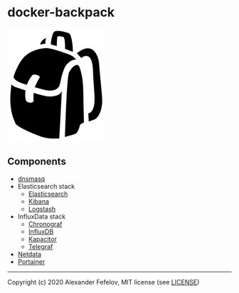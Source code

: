 # docker-backpack

![Backpack](assets/backpack_2551.png)

## Components

- [dnsmasq](dnsmasq)
- Elasticsearch stack
    - [Elasticsearch](elasticsearch/elasticsearch)
    - [Kibana](elasticsearch/kibana)
    - [Logstash](elasticsearch/logstash)
- InfluxData stack
    - [Chronograf](influxdata/chronograf)
    - [InfluxDB](influxdata/influxdb)
    - [Kapacitor](influxdata/kapacitor)
    - [Telegraf](influxdata/telegraf)
- [Netdata](netdata)
- [Portainer](portainer)

---

Copyright (c) 2020 Alexander Fefelov, MIT license (see [LICENSE](LICENSE))
